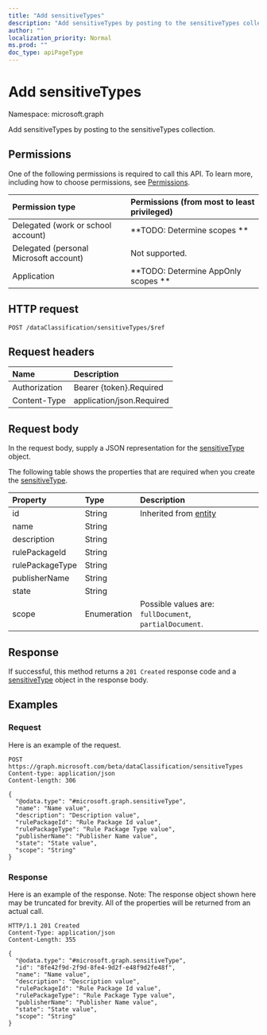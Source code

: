 ```yaml
---
title: "Add sensitiveTypes"
description: "Add sensitiveTypes by posting to the sensitiveTypes collection."
author: ""
localization_priority: Normal
ms.prod: ""
doc_type: apiPageType
---
```


# Add sensitiveTypes

Namespace: microsoft.graph

Add sensitiveTypes by posting to the sensitiveTypes collection.

## Permissions
One of the following permissions is required to call this API. To learn more, including how to choose permissions, see [Permissions](/concepts/permissions-reference.md).

|Permission type|Permissions (from most to least privileged)|
|:---|:---|
|Delegated (work or school account)|**TODO: Determine scopes **|
|Delegated (personal Microsoft account)|Not supported.|
|Application|**TODO: Determine AppOnly scopes **|

## HTTP request
<!-- {
  "blockType": "ignored"
}
-->
``` http
POST /dataClassification/sensitiveTypes/$ref
```

## Request headers
|Name|Description|
|:---|:---|
|Authorization|Bearer {token}.Required|
|Content-Type|application/json.Required|

## Request body
In the request body, supply a JSON representation for the [sensitiveType](../resources/sensitivetype.md) object.

The following table shows the properties that are required when you create the [sensitiveType](../resources/sensitivetype.md).

|Property|Type|Description|
|:---|:---|:---|
|id|String| Inherited from [entity](../resources/entity.md)|
|name|String||
|description|String||
|rulePackageId|String||
|rulePackageType|String||
|publisherName|String||
|state|String||
|scope|Enumeration| Possible values are: `fullDocument`, `partialDocument`.|



## Response
If successful, this method returns a `201 Created` response code and a [sensitiveType](../resources/sensitivetype.md) object in the response body.

## Examples

### Request
Here is an example of the request.
<!-- {
  "blockType": "request",
  "name": "create_sensitivetype_from_"
}
-->
``` http
POST https://graph.microsoft.com/beta/dataClassification/sensitiveTypes
Content-type: application/json
Content-length: 306

{
  "@odata.type": "#microsoft.graph.sensitiveType",
  "name": "Name value",
  "description": "Description value",
  "rulePackageId": "Rule Package Id value",
  "rulePackageType": "Rule Package Type value",
  "publisherName": "Publisher Name value",
  "state": "State value",
  "scope": "String"
}
```

### Response
Here is an example of the response. Note: The response object shown here may be truncated for brevity. All of the properties will be returned from an actual call.
<!-- {
  "blockType": "response",
  "truncated": true,
  "@odata.type": "microsoft.graph.sensitivetype"
}
-->
``` http
HTTP/1.1 201 Created
Content-Type: application/json
Content-Length: 355

{
  "@odata.type": "#microsoft.graph.sensitiveType",
  "id": "8fe42f9d-2f9d-8fe4-9d2f-e48f9d2fe48f",
  "name": "Name value",
  "description": "Description value",
  "rulePackageId": "Rule Package Id value",
  "rulePackageType": "Rule Package Type value",
  "publisherName": "Publisher Name value",
  "state": "State value",
  "scope": "String"
}
```

